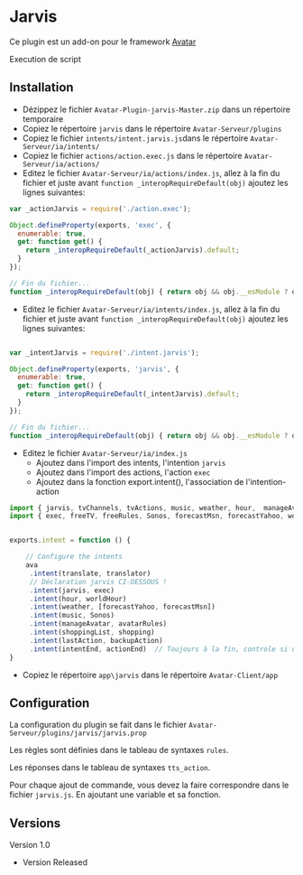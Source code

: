 Jarvis
=========

Ce plugin est un add-on pour le framework [Avatar](https://github.com/Spikharpax/Avatar-Serveur)

Execution de script


## Installation

- Dézippez le fichier `Avatar-Plugin-jarvis-Master.zip` dans un répertoire temporaire
- Copiez le répertoire `jarvis` dans le répertoire `Avatar-Serveur/plugins`
- Copiez le fichier `intents/intent.jarvis.js`dans le répertoire `Avatar-Serveur/ia/intents/`
- Copiez le fichier `actions/action.exec.js` dans le répertoire `Avatar-Serveur/ia/actions/`
- Editez le fichier `Avatar-Serveur/ia/actions/index.js`, allez à la fin du fichier et juste avant `function _interopRequireDefault(obj)` ajoutez les lignes suivantes:

```javascript
var _actionJarvis = require('./action.exec');

Object.defineProperty(exports, 'exec', {
  enumerable: true,
  get: function get() {
    return _interopRequireDefault(_actionJarvis).default;
  }
});

// Fin du fichier...
function _interopRequireDefault(obj) { return obj && obj.__esModule ? obj : { default: obj }; }
```

- Editez le fichier `Avatar-Serveur/ia/intents/index.js`, allez à la fin du fichier et juste avant `function _interopRequireDefault(obj)` ajoutez les lignes suivantes:

```javascript

var _intentJarvis = require('./intent.jarvis');

Object.defineProperty(exports, 'jarvis', {
  enumerable: true,
  get: function get() {
    return _interopRequireDefault(_intentJarvis).default;
  }
});

// Fin du fichier...
function _interopRequireDefault(obj) { return obj && obj.__esModule ? obj : { default: obj }; }
```

- Editez le fichier `Avatar-Serveur/ia/index.js`
	- Ajoutez dans l'import des intents, l'intention `jarvis`
	- Ajoutez dans l'import des actions, l'action `exec`
	- Ajoutez dans la fonction export.intent(), l'association de l'intention-action

```javascript
import { jarvis, tvChannels, tvActions, music, weather, hour,  manageAvatar, shoppingList, translate, lastAction, intentEnd} from './intents';
import { exec, freeTV, freeRules, Sonos, forecastMsn, forecastYahoo, worldHour, avatarRules, shopping, translator, backupAction, actionEnd} from './actions';


exports.intent = function () {

	// Configure the intents
	ava
	 .intent(translate, translator)
	 // Déclaration jarvis CI-DESSOUS !
	 .intent(jarvis, exec)
	 .intent(hour, worldHour)
	 .intent(weather, [forecastYahoo, forecastMsn])
	 .intent(music, Sonos)
	 .intent(manageAvatar, avatarRules)
	 .intent(shoppingList, shopping)
	 .intent(lastAction, backupAction)
	 .intent(intentEnd, actionEnd)  // Toujours à la fin, controle si une règle est passée
}
```

- Copiez le répertoire `app\jarvis` dans le répertoire `Avatar-Client/app`

## Configuration

La configuration du plugin se fait dans le fichier `Avatar-Serveur/plugins/jarvis/jarvis.prop`

Les règles sont définies dans le tableau de syntaxes `rules`.

Les réponses dans le tableau de syntaxes `tts_action`.

Pour chaque ajout de commande, vous devez la faire correspondre dans le fichier `jarvis.js`. En ajoutant une variable et sa fonction.

## Versions
Version 1.0 
- Version Released
